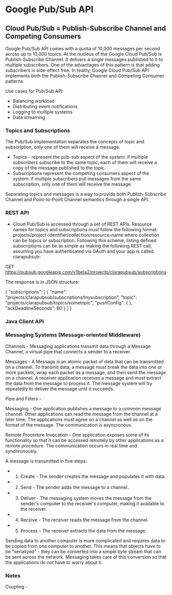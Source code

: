 # Google Pub/Sub API

## Cloud Pub/Sub = Publish-Subscribe Channel and Competing Consumers

Google Pub/Sub API comes with a quota of 10,000 messages per second across up to 10,000 topics.  At the nucleus of the Google Cloud Pub/Sub is Publish-Subscribe Channel.  It delivers a single messages published to it to multiple subscribers.  One of the advantages of this pattern is that adding subscribers is side-effect free.  In reality, Google Cloud Pub/Sub API implements both the Publish-Subscribe Channel and Competing Consumer patterns.

Use cases for Pub/Sub API:
 * Balancing workload
 * Distributing event notifications
 * Logging to multiple systems
 * Data streaming
 
### Topics and Subscriptions

The Pub/Sub implementation separates the concepts of topic and subscription, only one of them will receive a message.  
 * []() Topics - represent the pub-sub aspect of the system: if multiple subscribers subscribe to the same topic, each of them    will receive a copy of the message published to the topic.
 * Subscriptions represent the competing consumers aspect of the system: if multiple subscribers pull messages from the same      subscription, only one of them will receive the message.
 
 Separating topics and messages is a way to provide both Publish-Subscribe Channel and Point-to-Point Channel semantics through a single API.  
 
 
### REST API

 * Cloud Pub/Sub is accessed through a set of REST APIs.  Resource names for topics and subscriptions must follow the following format: projects/project-identifier/collection/resource-name where collection can be topics or subscription.  Following this scheme, listing defined subscriptions can be as simple as making the following REST call, assuming you have authenticated via OAuth and your app is called clarapubsub:
 
GET https://pubsub.googleapis.com/v1beta2/projects/clarapubsub/subscriptions

The response is in JSON structure:

{
 "subscriptions": [
   {
     "name": "projects/clarapubsub/subscriptions/mysubscription",
     "topic": "projects/clarapubsub/topics/sometopic",
     "pushConfig": { },
     "ackDeadlineSeconds": 60
   }
 ]
}

### Java Client API



### Messaging Systems (Message-oriented Middleware)

Channels - Messaging applications transmit data through a Message Channel, a virtual pipe that connects a sender to a receiver.

Messages - A Message is an atomic packet of data that can be transmitted on a channel.  To transmit data, a message must break the data into one or more packets, wrap each packet as a message, and then send the message on a channel.  A receiver application receives a message and must extract the data from the message to process it.  The message system will try repeatedly to deliver the message until it succeeds.

Pipe and Filters - 

Messaging - One application publishes a message to a common message channel.  Other applications can read the message from the channel at a later time.  The applications must agree on a channel as well as on the format of the message.  The communication is asyncronous.

Remote Procedure Invocation - One application exposes some of its functionality so that it can be accessed remotely by other applications as a remote procedure.  The communication occurs in real time and synchronously.

A message is transmitted in five steps:
 * 1. Create - The sender creates the message and populates it with data.
 * 2. Send - The sender adds the message to a channel.
 * 3. Deliver - The messaging system moves the message from the sender's computer to the receiver's computer, making it           available to the receiver.
 * 4. Receive - The receiver reads the message from the channel.
 * 5. Process - The receiver extracts the data from the message.
 
Sending data to another computer is more complicated and requires data to be copied from one computer to another.  This means that objects have to be "serialized" - they can be converted into a simple byte stream that can be sent across the network.  Messaging takes care of this conversion so that the applications do not have to worry about it.

### Notes

Coupling - 
